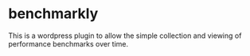 benchmarkly
===========

This is a wordpress plugin to allow the simple collection and viewing of performance benchmarks over time.
